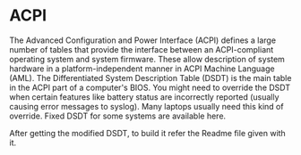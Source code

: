 ACPI
====

The Advanced Configuration and Power Interface (ACPI) defines a large number of tables that provide the interface between an ACPI-compliant operating system and system firmware. These allow description of system hardware in a platform-independent manner in ACPI Machine Language (AML). The Differentiated System Description Table (DSDT) is the main table in the ACPI part of a computer's BIOS. You might need to override the DSDT when certain features like battery status are incorrectly reported (usually causing error messages to syslog). Many laptops usually need this kind of override. Fixed DSDT for some systems are available here.

After getting the modified DSDT, to build it refer the Readme file given with it.
